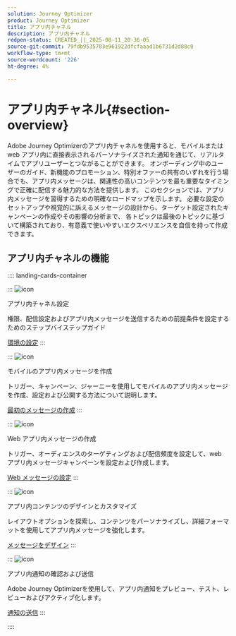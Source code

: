 ```yaml
---
solution: Journey Optimizer
product: Journey Optimizer
title: アプリ内チャネル
description: アプリ内チャネル
redpen-status: CREATED_||_2025-08-11_20-36-05
source-git-commit: 79fdb9535703e961922dfcfaaad1b6731d2d88c0
workflow-type: tm+mt
source-wordcount: '226'
ht-degree: 4%

---
```



# アプリ内チャネル{#section-overview}

Adobe Journey Optimizerのアプリ内チャネルを使用すると、モバイルまたは web アプリ内に直接表示されるパーソナライズされた通知を通じて、リアルタイムでアプリユーザーとつながることができます。 オンボーディング中のユーザーのガイド、新機能のプロモーション、特別オファーの共有のいずれを行う場合でも、アプリ内メッセージは、関連性の高いコンテンツを最も重要なタイミングで正確に配信する魅力的な方法を提供します。 このセクションでは、アプリ内メッセージを習得するための明確なロードマップを示します。 必要な設定のセットアップや視覚的に訴えるメッセージの設計から、ターゲット設定されたキャンペーンの作成やその影響の分析まで、 各トピックは最後のトピックに基づいて構築されており、有意義で使いやすいエクスペリエンスを自信を持って作成できます。

## アプリ内チャネルの機能

:::: landing-cards-container

:::
![icon](https://cdn.experienceleague.adobe.com/icons/gear.svg?lang=ja)

アプリ内チャネル設定

権限、配信設定およびアプリ内メッセージを送信するための前提条件を設定するためのステップバイステップガイド

[環境の設定](../using/in-app/inapp-configuration.md)
:::

:::
![icon](https://cdn.experienceleague.adobe.com/icons/list-check.svg?lang=ja)

モバイルのアプリ内メッセージを作成

トリガー、キャンペーン、ジャーニーを使用してモバイルのアプリ内メッセージを作成、設定および公開する方法について説明します。

[最初のメッセージの作成](../using/in-app/create-in-app.md)
:::

:::
![icon](https://cdn.experienceleague.adobe.com/icons/puzzle-piece.svg?lang=ja)

Web アプリ内メッセージの作成

トリガー、オーディエンスのターゲティングおよび配信頻度を設定して、web アプリ内メッセージキャンペーンを設定および作成します。

[Web メッセージの設定](../using/in-app/create-in-app-web.md)
:::

:::
![icon](https://cdn.experienceleague.adobe.com/icons/paint-brush.svg?lang=ja)

アプリ内コンテンツのデザインとカスタマイズ

レイアウトオプションを探索し、コンテンツをパーソナライズし、詳細フォーマットを使用してアプリ内メッセージを強化します。

[メッセージをデザイン](../using/in-app/design-in-app.md)
:::

:::
![icon](https://cdn.experienceleague.adobe.com/icons/paper-plane.svg?lang=ja)

アプリ内通知の確認および送信

Adobe Journey Optimizerを使用して、アプリ内通知をプレビュー、テスト、レビューおよびアクティブ化します。

[通知の送信](../using/in-app/send-in-app.md)
:::

::::
